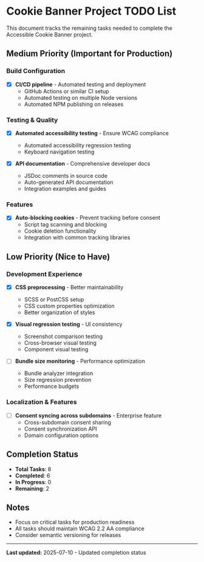 # Cookie Banner Project TODO List

This document tracks the remaining tasks needed to complete the Accessible Cookie Banner project.

## Medium Priority (Important for Production)

### Build Configuration

- [x] **CI/CD pipeline** - Automated testing and deployment
  - GitHub Actions or similar CI setup
  - Automated testing on multiple Node versions
  - Automated NPM publishing on releases

### Testing & Quality

- [x] **Automated accessibility testing** - Ensure WCAG compliance
  - Automated accessibility regression testing
  - Keyboard navigation testing

- [x] **API documentation** - Comprehensive developer docs
  - JSDoc comments in source code
  - Auto-generated API documentation
  - Integration examples and guides

### Features

- [x] **Auto-blocking cookies** - Prevent tracking before consent
  - Script tag scanning and blocking
  - Cookie deletion functionality
  - Integration with common tracking libraries

## Low Priority (Nice to Have)

### Development Experience

- [x] **CSS preprocessing** - Better maintainability
  - SCSS or PostCSS setup
  - CSS custom properties optimization
  - Better organization of styles

- [x] **Visual regression testing** - UI consistency
  - Screenshot comparison testing
  - Cross-browser visual testing
  - Component visual testing

- [ ] **Bundle size monitoring** - Performance optimization
  - Bundle analyzer integration
  - Size regression prevention
  - Performance budgets

### Localization & Features

- [ ] **Consent syncing across subdomains** - Enterprise feature
  - Cross-subdomain consent sharing
  - Consent synchronization API
  - Domain configuration options

## Completion Status

- **Total Tasks**: 8
- **Completed**: 6
- **In Progress**: 0
- **Remaining**: 2

## Notes

- Focus on critical tasks for production readiness
- All tasks should maintain WCAG 2.2 AA compliance
- Consider semantic versioning for releases

---

**Last updated:** 2025-07-10 - Updated completion status
